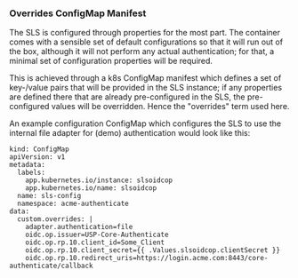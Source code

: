 ### Overrides ConfigMap Manifest

The SLS is configured through properties for the most part. The container comes with a sensible set of default
configurations so that it will run out of the box, although it will not perform any actual authentication; for that,
a minimal set of configuration properties will be required.

This is achieved through a k8s ConfigMap manifest which defines a set of key-/value pairs that will be provided in
the SLS instance; if any properties are defined there that are already pre-configured in the SLS, the pre-configured
values will be overridden. Hence the "overrides" term used here.

An example configuration ConfigMap which configures the SLS to use the internal file adapter for (demo) authentication
would look like this:

```
kind: ConfigMap
apiVersion: v1
metadata:
  labels:
    app.kubernetes.io/instance: slsoidcop
    app.kubernetes.io/name: slsoidcop
  name: sls-config
  namespace: acme-authenticate
data:
  custom.overrides: |
    adapter.authentication=file
    oidc.op.issuer=USP-Core-Authenticate
    oidc.op.rp.10.client_id=Some_Client
    oidc.op.rp.10.client_secret={{ .Values.slsoidcop.clientSecret }}
    oidc.op.rp.10.redirect_uris=https://login.acme.com:8443/core-authenticate/callback
```

